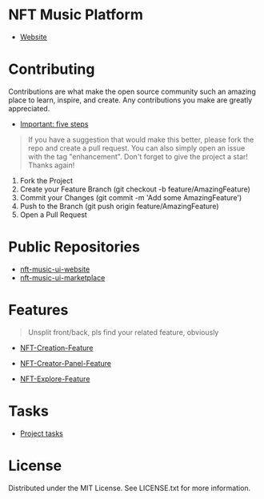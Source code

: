 # NFT Music Platform

- [Website](https://21crickets.github.io)
  
# Contributing
Contributions are what make the open source community such an amazing place to learn, inspire, and create. Any contributions you make are greatly appreciated.

- [Important: five steps](https://aramis-tech.github.io/career/Career/)

> If you have a suggestion that would make this better, please fork the repo and create a pull request. You can also simply open an issue with the tag "enhancement". Don't forget to give the project a star! Thanks again!

1.  Fork the Project
2.  Create your Feature Branch (git checkout -b feature/AmazingFeature)
3.  Commit your Changes (git commit -m 'Add some AmazingFeature')
4.  Push to the Branch (git push origin feature/AmazingFeature)
5.  Open a Pull Request

# Public Repositories

- [nft-music-ui-website](https://github.com/21Cricket/nft-music-ui-website)
- [nft-music-ui-marketplace](https://github.com/21Cricket/nft-music-ui-marketplace)
  
# Features 

> Unsplit front/back, pls find your related feature, obviously


- [NFT-Creation-Feature](https://github.com/21Cricket/nft-music-backlog-raw/blob/main/NFT-Creation-Feature.md)

- [NFT-Creator-Panel-Feature](https://github.com/21Cricket/nft-music-backlog-raw/blob/main/NFT-Creator-Panel-Feature.md)

- [NFT-Explore-Feature](https://github.com/21Cricket/nft-music-backlog-raw/blob/main/NFT-Explore-Feature.md)


# Tasks

- [Project tasks](https://github.com/armanriazi?tab=projects)

# License
Distributed under the MIT License. See LICENSE.txt for more information.
